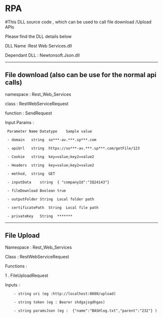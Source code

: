 # RPA
#This DLL source code , which can be used to call file download /Upload APIs

Please find the DLL details below


DLL Name :Rest Web Services.dll

Dependant DLL : Newtonsoft.Json.dll

-----------------------------------------------------------------------
File download (also can be use for the normal api calls)
-----------------------------------------------------------------------

namespace : Rest_Web_Services

class : RestWebServiceRequest

function : SendRequest

 Input Params : 

     Parameter Name	Datatype	Sample value

     - domain	string	so***-av.***.sp***.com

     - apiUrl	string	https://so***-av.***.sp***.com/getFile/123

     - Cookie	string	key=value;key2=value2

     - Headers	string	key=value;key2=value2

     - method,	string	GET

     - inputData	string	{ "companyId":"IQ24143"}

     - fileDownload	Boolean	true

     - outputFolder	String	Local folder path

     - certificatePath	String	Local file path

     - privateKey	String	*******



-----------------------------------------------------------------------
File Upload
-----------------------------------------------------------------------
Namespace : Rest_Web_Services

Class : RestWebServiceRequest

Functions :

1 . FileUploadRequest

   Inputs :
   
        - string uri (eg :http://localhost:8080/upload)
        
        - string token (eg : Bearer shdgajsgdhgas)
        
        - string paramsJson (eg :  {"name":"BASHlog.txt","parent":"232"} )
